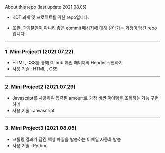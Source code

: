 About this repo (last update 2021.08.05)

- KDT 과제 및 프로젝트를 위한 repo입니다.

- 또한, 과제뿐만이 아니라 좋은 commit 메시지에 대해 알아가는 과정이 담긴 repo입니다.

---

### 1. Mini Project1 (2021.07.22)
- HTML, CSS를 통해 Github 메인 페이지의 Header 구현하기
- 사용 기술 : HTML , CSS

---

### 2. Mini Project2 (2021.07.29)
- Javascript를 사용하여 입력된 amount로 가장 비싼 아이템을 조회하는 기능 구현하기
- 사용 기술 : Javascript
---

### 3. Mini Project3 (2021.08.05)
- 크롤링 결과가 담긴 엑셀 파일을 발송하는 이메일 자동화 발송
- 사용 기술 : Python
